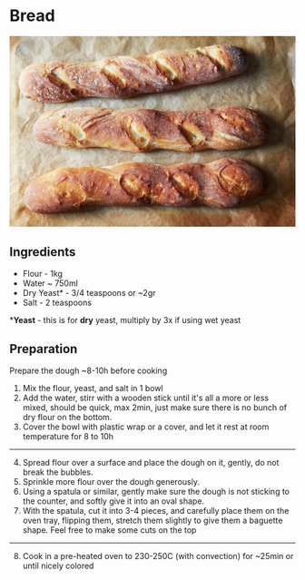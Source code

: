 # Bread

![baguette](../images/baguette.jpg)

## Ingredients  

- Flour - 1kg
- Water ~ 750ml
- Dry Yeast* - 3/4 teaspoons or ~2gr  
- Salt - 2 teaspoons  

***Yeast** - this is for **dry** yeast, multiply by 3x if using wet yeast

## Preparation  

Prepare the dough ~8-10h before cooking

1. Mix the flour, yeast, and salt in 1 bowl
2. Add the water, stirr with a wooden stick until it's all a more or less mixed, should be
   quick, max 2min, just make sure there is no bunch of dry flour on the bottom.
3. Cover the bowl with plastic wrap or a cover, and let it rest at room temperature for 8
   to 10h
  
---

4. Spread flour over a surface and place the dough on it, gently, do not break the bubbles.  
5. Sprinkle more flour over the dough generously.  
6. Using a spatula or similar, gently make sure the dough is not sticking to the counter,
   and softly give it into an oval shape.
7. With the spatula, cut it into 3-4 pieces, and carefully place them on the oven tray,
   flipping them, stretch them slightly to give them a baguette shape. Feel free to make
   some cuts on the top

---

8. Cook in a pre-heated oven to 230-250C (with convection) for ~25min or until nicely colored
